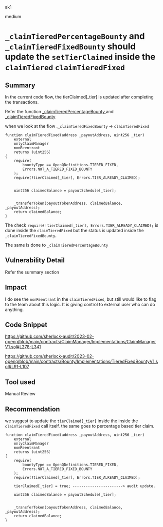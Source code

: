 ak1

medium

# `_claimTieredPercentageBounty` and `_claimTieredFixedBounty` should update the `setTierClaimed` inside the `claimTiered` `claimTieredFixed`

## Summary

In the current code flow, the tierClaimed[_tier] is updated after completing the transactions.

Refer the function [_claimTieredPercentageBounty ](https://github.com/sherlock-audit/2023-02-openq/blob/main/contracts/ClaimManager/Implementations/ClaimManagerV1.sol#L203-L272)and [_claimTieredFixedBounty](https://github.com/sherlock-audit/2023-02-openq/blob/main/contracts/ClaimManager/Implementations/ClaimManagerV1.sol#L278-L341)

when we look at the flow .`_claimTieredFixedBounty` -> `claimTieredFixed`

    function claimTieredFixed(address _payoutAddress, uint256 _tier)
        external
        onlyClaimManager
        nonReentrant
        returns (uint256)
    {
        require(
            bountyType == OpenQDefinitions.TIERED_FIXED,
            Errors.NOT_A_TIERED_FIXED_BOUNTY
        );
        require(!tierClaimed[_tier], Errors.TIER_ALREADY_CLAIMED);


        uint256 claimedBalance = payoutSchedule[_tier];


        _transferToken(payoutTokenAddress, claimedBalance, _payoutAddress);
        return claimedBalance;
    }

The check `require(!tierClaimed[_tier], Errors.TIER_ALREADY_CLAIMED);` is done inside the `claimTieredFixed` but the status is updated inside the `_claimTieredFixedBounty`.

The same is done to `_claimTieredPercentageBounty` 

## Vulnerability Detail
Refer the summary section
## Impact

I do see the `nonReentrant` in the `claimTieredFixed`, but still would like to flag to the team about this logic.
It is giving control to external user who can do anything.

## Code Snippet

https://github.com/sherlock-audit/2023-02-openq/blob/main/contracts/ClaimManager/Implementations/ClaimManagerV1.sol#L278-L341

https://github.com/sherlock-audit/2023-02-openq/blob/main/contracts/Bounty/Implementations/TieredFixedBountyV1.sol#L91-L107

## Tool used

Manual Review

## Recommendation

we suggest to update the `tierClaimed[_tier]` inside the inside the `claimTieredFixed` call itself. the same goes to percentage based tier claim.


    function claimTieredFixed(address _payoutAddress, uint256 _tier)
        external
        onlyClaimManager
        nonReentrant
        returns (uint256)
    {
        require(
            bountyType == OpenQDefinitions.TIERED_FIXED,
            Errors.NOT_A_TIERED_FIXED_BOUNTY
        );
        require(!tierClaimed[_tier], Errors.TIER_ALREADY_CLAIMED);

        tierClaimed[_tier] = true; -----------------------> audit update.        

        uint256 claimedBalance = payoutSchedule[_tier];


        _transferToken(payoutTokenAddress, claimedBalance, _payoutAddress);
        return claimedBalance;
    }
